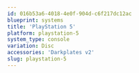 ```yaml
---
id: 016b53a6-4018-4e0f-904d-c6f217dc12ac
blueprint: systems
title: 'PlayStation 5'
platform: playstation-5
system_type: console
variation: Disc
accessories: 'Darkplates v2'
slug: playstation-5
---
```

